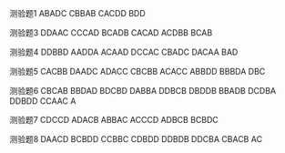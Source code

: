 测验题1
ABADC CBBAB
CACDD BDD

测验题3
DDAAC CCCAD
BCADB CACAD
ACDBB BCAB

测验题4
DDBBD AADDA
ACAAD DCCAC
CBADC DACAA
BAD

测验题5
CACBB DAADC
ADACC CBCBB
ACACC ABBDD
BBBDA DBC

测验题6
CBCAB BBDAD
BDCBD DABBA
DDBCB DBDDB
BBADB DCDBA
DDBDD CCAAC
A

测验题7
CDCCD ADACB
ABBAC ACCCD
ADBCB BCBDC

测验题8
DAACD BCBDD
CCBBC CDBDD
DDBDB DDCBA
CBACB AC